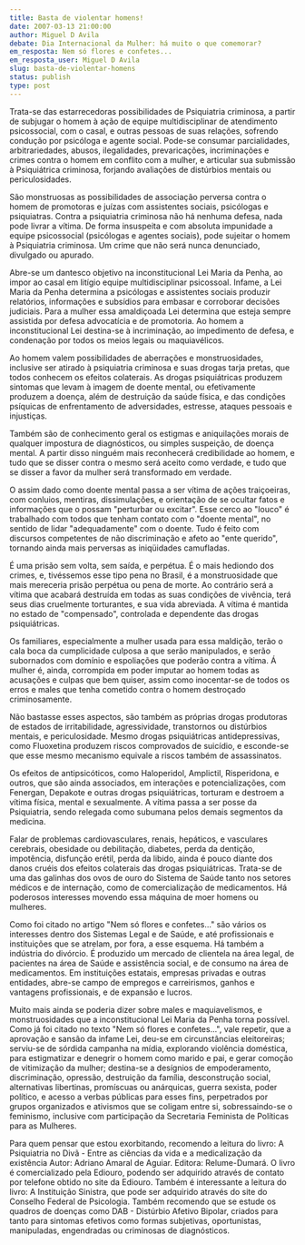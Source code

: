 ```yaml
---
title: Basta de violentar homens!
date: 2007-03-13 21:00:00
author: Miguel D Avila
debate: Dia Internacional da Mulher: há muito o que comemorar?
em_resposta: Nem só flores e confetes...
em_resposta_user: Miguel D Avila
slug: basta-de-violentar-homens
status: publish 
type: post
---
```


Trata-se das estarrecedoras possibilidades de Psiquiatria criminosa, a partir de subjugar o homem à ação de equipe multidisciplinar de atendimento psicossocial, com o casal, e outras pessoas de suas relações, sofrendo condução por psicóloga e agente social. Pode-se consumar parcialidades, arbitrariedades, abusos, ilegalidades, prevaricações, incriminações e crimes contra o homem em conflito com a mulher, e articular sua submissão à Psiquiátrica criminosa, forjando avaliações de distúrbios mentais ou periculosidades.   

  

São monstruosas as possibilidades de associação perversa contra o homem de promotoras e juízas com assistentes sociais, psicólogas e psiquiatras. Contra a psiquiatria criminosa não há nenhuma defesa, nada pode livrar a vítima. De forma insuspeita e com absoluta impunidade a equipe psicossocial (psicólogas e agentes sociais), pode sujeitar o homem à Psiquiatria criminosa. Um crime que não será nunca denunciado, divulgado ou apurado.   

  

Abre-se um dantesco objetivo na inconstitucional Lei Maria da Penha, ao impor ao casal em litígio equipe multidisciplinar psicossoal. Infame, a Lei Maria da Penha determina a psicólogas e assistentes sociais produzir relatórios, informações e subsídios para embasar e corroborar decisões judiciais. Para a mulher essa amaldiçoada Lei determina que esteja sempre assistida por defesa advocatícia e de promotoria. Ao homem a inconstitucional Lei destina-se à incriminação, ao impedimento de defesa, e condenação por todos os meios legais ou maquiavélicos.  

  

Ao homem valem possibilidades de aberrações e monstruosidades, inclusive ser atirado à psiquiatria criminosa e suas drogas tarja pretas, que todos conhecem os efeitos colaterais. As drogas psiquiátricas produzem sintomas que levam à imagem de doente mental, ou efetivamente produzem a doença, além de destruição da saúde física, e das condições psíquicas de enfrentamento de adversidades, estresse, ataques pessoais e injustiças.   

  

Também são de conhecimento geral os estigmas e aniquilações morais de qualquer impostura de diagnósticos, ou simples suspeição, de doença mental. A partir disso ninguém mais reconhecerá credibilidade ao homem, e tudo que se disser contra o mesmo será aceito como verdade, e tudo que se disser a favor da mulher será transformado em verdade.   

  

O assim dado como doente mental passa a ser vítima de ações traiçoeiras, com conluios, mentiras, dissimulações, e orientação de se ocultar fatos e informações que o possam "perturbar ou excitar". Esse cerco ao "louco" é trabalhado com todos que tenham contato com o "doente mental", no sentido de lidar "adequadamente" com o doente. Tudo é feito com discursos competentes de não discriminação e afeto ao "ente querido", tornando ainda mais perversas as iniqüidades camufladas.   

  

É uma prisão sem volta, sem saída, e perpétua. É o mais hediondo dos crimes, e, tivéssemos esse tipo pena no Brasil, é a monstruosidade que mais mereceria prisão perpétua ou pena de morte. Ao contrário será a vítima que acabará destruída em todas as suas condições de vivência, terá seus dias cruelmente torturantes, e sua vida abreviada. A vítima é mantida no estado de "compensado", controlada e dependente das drogas psiquiátricas.  

  

Os familiares, especialmente a mulher usada para essa maldição, terão o cala boca da cumplicidade culposa a que serão manipulados, e serão subornados com domínio e espoliações que poderão contra a vítima. Á mulher é, ainda, corrompida em poder imputar ao homem todas as acusações e culpas que bem quiser, assim como inocentar-se de todos os erros e males que tenha cometido contra o homem destroçado criminosamente.  

  

Não bastasse esses aspectos, são também as próprias drogas produtoras de estados de irritabilidade, agressividade, transtornos ou distúrbios mentais, e periculosidade. Mesmo drogas psiquiátricas antidepressivas, como Fluoxetina produzem riscos comprovados de suicídio, e esconde-se que esse mesmo mecanismo equivale a riscos também de assassinatos.  

  

Os efeitos de antipsicóticos, como Haloperidol, Amplictil, Risperidona, e outros, que são ainda associados, em interações e potencializações, com Fenergan, Depakote e outras drogas psiquiátricas, torturam e destroem a vítima física, mental e sexualmente. A vítima passa a ser posse da Psiquiatria, sendo relegada como subumana pelos demais segmentos da medicina.   

  

Falar de problemas cardiovasculares, renais, hepáticos, e vasculares cerebrais, obesidade ou debilitação, diabetes, perda da dentição, impotência, disfunção erétil, perda da libido, ainda é pouco diante dos danos cruéis dos efeitos colaterais das drogas psiquiátricas. Trata-se de uma das galinhas dos ovos de ouro do Sistema de Saúde tanto nos setores médicos e de internação, como de comercialização de medicamentos. Há poderosos interesses movendo essa máquina de moer homens ou mulheres.  

  

Como foi citado no artigo "Nem só flores e confetes..." são vários os interesses dentro dos Sistemas Legal e de Saúde, e até profissionais e instituições que se atrelam, por fora, a esse esquema. Há também a indústria do divórcio. É produzido um mercado de clientela na área legal, de pacientes na área de Saúde e assistência social, e de consumo na área de medicamentos. Em instituições estatais, empresas privadas e outras entidades, abre-se campo de empregos e carreirismos, ganhos e vantagens profissionais, e de expansão e lucros.  

  

Muito mais ainda se poderia dizer sobre males e maquiavelismos, e monstruosidades que a inconstitucional Lei Maria da Penha torna possível. Como já foi citado no texto "Nem só flores e confetes...", vale repetir, que a aprovação e sansão da infame Lei, deu-se em circunstâncias eleitoreiras; serviu-se de sórdida campanha na mídia, explorando violência doméstica, para estigmatizar e denegrir o homem como marido e pai, e gerar comoção de vitimização da mulher; destina-se a desígnios de empoderamento, discriminação, opressão, destruição da família, desconstrução social, alternativas libertinas, promíscuas ou anárquicas, guerra sexista, poder político, e acesso a verbas públicas para esses fins, perpetrados por grupos organizados e ativismos que se coligam entre si, sobressaindo-se o feminismo, inclusive com participação da Secretaria Feminista de Políticas para as Mulheres.  

  

Para quem pensar que estou exorbitando, recomendo a leitura do livro: A Psiquiatria no Divã - Entre as ciências da vida e a medicalização da existência Autor: Adriano Amaral de Aguiar. Editora: Relume-Dumará. O livro é comercializado pela Ediouro, podendo ser adquirido através de contato por telefone obtido no site da Ediouro. Também é interessante a leitura do livro: A Instituição Sinistra, que pode ser adquirido através do site do Conselho Federal de Psicologia. Também recomendo que se estude os quadros de doenças como DAB - Distúrbio Afetivo Bipolar, criados para tanto para sintomas efetivos como formas subjetivas, oportunistas, manipuladas, engendradas ou criminosas de diagnósticos.
